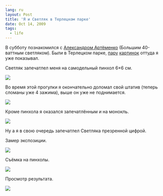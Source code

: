 ```yaml
---
lang: ru
layout: Post
title: 'Я и Светляк в Терлецком парке'
date: Oct 14, 2009
tags:
  - life
---
```


В субботу познакомился с [Александром Артёменко](http://svetlyak.ru/ 'Блог Большого 40-ваттного светляка') (Большим 40-ваттным светляком). Были в Терлецком парке, [пару](/blog/3941 'Пруд') [картинок](/blog/3945 'Собачка с бревном') оттуда я уже показывал.

Светляк запечатлел меня на самодельный пинхол 6×6 см.

![](/images/blog/03-33-008.jpg)

<!--more-->

Во время этой прогулки я окончательно доломал свой штатив (теперь сломаны уже 4 зажима), выше он уже не поднимается.

![](/images/blog/03-33-006.jpg)

Кроме пинхола я оказался запечатлённым и на монокль.

![](/images/blog/091010-143641.jpg)

Ну а я в свою очередь запечатлел Светляка презренной цифрой.

Замер экспозиции.

![](/images/blog/2009-10-10-5D-2476-Artem-Sapegin.jpg)

Съёмка на пинхолы.

![](/images/blog/2009-10-10-5D-2399-Artem-Sapegin.jpg)

Просмотр результата.

![](/images/blog/2009-10-10-5D-2508-Artem-Sapegin.jpg)
